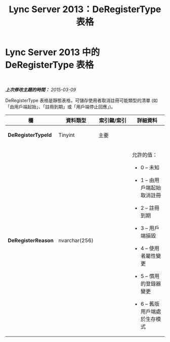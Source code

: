 ﻿---
title: Lync Server 2013：DeRegisterType 表格
TOCTitle: DeRegisterType 表格
ms:assetid: 09148118-6209-4fd7-a494-99118689a245
ms:mtpsurl: https://technet.microsoft.com/zh-tw/library/Gg398142(v=OCS.15)
ms:contentKeyID: 49290021
ms.date: 08/10/2015
mtps_version: v=OCS.15
ms.translationtype: HT
---

# Lync Server 2013 中的 DeRegisterType 表格

 

_**上次修改主題的時間：** 2015-03-09_

DeRegisterType 表格是靜態表格，可儲存使用者取消註冊可能類型的清單 (如「由用戶端起始」、「註冊到期」或「用戶端停止回應」)。


<table>
<colgroup>
<col style="width: 25%" />
<col style="width: 25%" />
<col style="width: 25%" />
<col style="width: 25%" />
</colgroup>
<thead>
<tr class="header">
<th>欄</th>
<th>資料類型</th>
<th>索引鍵/索引</th>
<th>詳細資料</th>
</tr>
</thead>
<tbody>
<tr class="odd">
<td><p><strong>DeRegisterTypeId</strong></p></td>
<td><p>Tinyint</p></td>
<td><p>主要</p></td>
<td><p></p></td>
</tr>
<tr class="even">
<td><p><strong>DeRegisterReason</strong></p></td>
<td><p>nvarchar(256)</p></td>
<td><p></p></td>
<td><p>允許的值：</p>
<ul>
<li><p>0 – 未知</p></li>
<li><p>1 – 由用戶端起始取消註冊</p></li>
<li><p>2 – 註冊到期</p></li>
<li><p>3 – 用戶端損毀</p></li>
<li><p>4 – 使用者屬性變更</p></li>
<li><p>5 – 慣用的登錄器變更</p></li>
<li><p>6 – 舊版用戶端處於生存模式</p></li>
</ul></td>
</tr>
</tbody>
</table>

